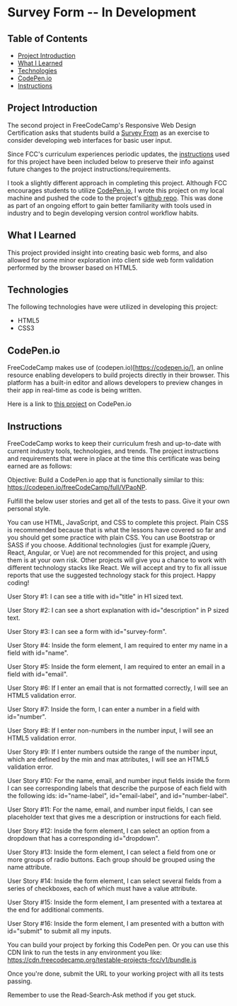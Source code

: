 # Survey Form -- In Development

## Table of Contents
* [Project Introduction](#project-introduction)
* [What I Learned](#what-i-learned)
* [Technologies](#technologies)
* [CodePen.io](#codepen.io)
* [Instructions](#instructions)

## Project Introduction
The second project in FreeCodeCamp's Responsive Web Design Certification asks that students build a [Survey From](https://www.freecodecamp.org/learn/responsive-web-design/responsive-web-design-projects/build-a-survey-form) as an exercise to consider developing web interfaces for basic user input.

Since FCC's curriculum experiences periodic updates, the [instructions](#instructions) used for this project have been included below to preserve their info against future changes to the project instructions/requirements.

I took a slightly different approach in completing this project. Although FCC encourages students to utilize [CodePen.io](#codepen.io), I wrote this project on my local machine and pushed the code to the project's [github repo](#https://github.com/midnightCompile/FreeCodeCamp-Certification-Projects/tree/master/responsive-web-design-certification/survey-form). This was done as part of an ongoing effort to gain better familiarity with tools used in industry and to begin developing version control workflow habits.

## What I Learned
This project provided insight into creating basic web forms, and also allowed for some minor exploration into client side web form validation performed by the browser based on HTML5.

## Technologies
The following technologies have were utilized in developing this project:
* HTML5
* CSS3

## CodePen.io
FreeCodeCamp makes use of (codepen.io)[https://codepen.io/], an online resource enabling developers to build projects directly in their browser. This platform has a built-in editor and allows developers to preview changes in their app in real-time as code is being written.

Here is a link to [this project](https://codepen.io/theMidnightCompiler/#) on CodePen.io

## Instructions
FreeCodeCamp works to keep their curriculum fresh and up-to-date with current industry tools, technologies, and trends. The project instructions and requirements that were in place at the time this certificate was being earned are as follows:

Objective: Build a CodePen.io app that is functionally similar to this: https://codepen.io/freeCodeCamp/full/VPaoNP.

Fulfill the below user stories and get all of the tests to pass. Give it your own personal style.

You can use HTML, JavaScript, and CSS to complete this project. Plain CSS is recommended because that is what the lessons have covered so far and you should get some practice with plain CSS. You can use Bootstrap or SASS if you choose. Additional technologies (just for example jQuery, React, Angular, or Vue) are not recommended for this project, and using them is at your own risk. Other projects will give you a chance to work with different technology stacks like React. We will accept and try to fix all issue reports that use the suggested technology stack for this project. Happy coding!

User Story #1: I can see a title with id="title" in H1 sized text.

User Story #2: I can see a short explanation with id="description" in P sized text.

User Story #3: I can see a form with id="survey-form".

User Story #4: Inside the form element, I am required to enter my name in a field with id="name".

User Story #5: Inside the form element, I am required to enter an email in a field with id="email".

User Story #6: If I enter an email that is not formatted correctly, I will see an HTML5 validation error.

User Story #7: Inside the form, I can enter a number in a field with id="number".

User Story #8: If I enter non-numbers in the number input, I will see an HTML5 validation error.

User Story #9: If I enter numbers outside the range of the number input, which are defined by the min and max attributes, I will see an HTML5 validation error.

User Story #10: For the name, email, and number input fields inside the form I can see corresponding labels that describe the purpose of each field with the following ids: id="name-label", id="email-label", and id="number-label".

User Story #11: For the name, email, and number input fields, I can see placeholder text that gives me a description or instructions for each field.

User Story #12: Inside the form element, I can select an option from a dropdown that has a corresponding id="dropdown".

User Story #13: Inside the form element, I can select a field from one or more groups of radio buttons. Each group should be grouped using the name attribute.

User Story #14: Inside the form element, I can select several fields from a series of checkboxes, each of which must have a value attribute.

User Story #15: Inside the form element, I am presented with a textarea at the end for additional comments.

User Story #16: Inside the form element, I am presented with a button with id="submit" to submit all my inputs.

You can build your project by forking this CodePen pen. Or you can use this CDN link to run the tests in any environment you like: https://cdn.freecodecamp.org/testable-projects-fcc/v1/bundle.js

Once you're done, submit the URL to your working project with all its tests passing.

Remember to use the Read-Search-Ask method if you get stuck.